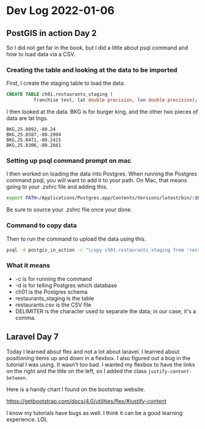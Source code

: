 # Dev Log 2022-01-06

## PostGIS in action Day 2

So I did not get far in the book, but I did a little about psql command and how to load data via a CSV.

### Creating the table and looking at the data to be imported

First, I create the staging table to load the data.

```sql
CREATE TABLE ch01.restaurants_staging (
          franchise text, lat double precision, lon double precision);

```

I then looked at the data.  BKG is for burger king, and the other two pieces of data are lat lngs.

```
BKG,25.8092,-80.24
BKG,25.8587,-80.2094
BKG,25.8471,-80.2415
BKG,25.8306,-80.2661
```

### Setting up psql command prompt on mac

I then worked on loading the data into Postgres.  When running the Postgres command psql, you will want to add it to your path.  On Mac, that means going to your .zshrc file and adding this.

```bash
export PATH=/Applications/Postgres.app/Contents/Versions/latest/bin/:$PATH
```

Be sure to source your .zshrc file once your done.

### Command to copy data

Then to run the command to upload the data using this.


```bash
psql -d postgis_in_action -c "\copy ch01.restaurants_staging from 'restaurants.csv' DELIMITER as ','";
```

### What it means

 - -c is for running the command
 - -d is for telling Postgres which database
 - ch01 is the Postgres schema
 - restaurants_staging is the table
 - restaurants.csv is the CSV file
 - DELIMITER is the character used to separate the data; in our case, it's a comma.

## Laravel Day 7

Today I learned about flex and not a lot about laravel.  I learned about positioning items up and down in a flexbox.  I also figured out a bug in the tutorial I was using.  It wasn't too bad.  I wanted my flexbox to have the links on the right and the title on the left, so I added the class `justify-content-between`.

Here is a handy chart I found on the bootstrap website.

https://getbootstrap.com/docs/4.0/utilities/flex/#justify-content

I know my tutorials have bugs as well.  I think it can be a good learning experience.  LOL
